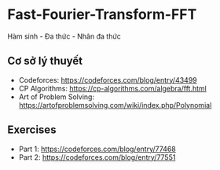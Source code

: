 # Fast-Fourier-Transform-FFT
Hàm sinh - Đa thức - Nhân đa thức

## Cơ sở lý thuyết
* Codeforces: https://codeforces.com/blog/entry/43499
* CP Algorithms: https://cp-algorithms.com/algebra/fft.html
* Art of Problem Solving: https://artofproblemsolving.com/wiki/index.php/Polynomial

## Exercises
* Part 1: https://codeforces.com/blog/entry/77468
* Part 2: https://codeforces.com/blog/entry/77551
